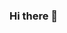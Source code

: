 ### Hi there 👋

<!--
**project-x4/project-x4** is a ✨ _special_ ✨ repository because its `README.md` (this file) appears on your GitHub profile.

Here are some ideas to get you started:
I can use GitHub:
1. Storing and sharing code: GitHub can be used to store and share code related to medical research projects. This can help researchers collaborate with each other and work more efficiently.
2. Automating development workflows: GitHub Actions can be used to automate software development workflows, which can save time and reduce errors.
3. Accessing open-source medical foundation models and code: GitHub hosts several repositories of open-source medical foundation models and code, such as the Medical AI Research Foundations repository. Researchers and developers can use these resources to accelerate their medical AI research.
4. Contributing to open-source healthcare software: GitHub hosts several repositories of open-source healthcare software, libraries, tools, and resources. Medical researchers can contribute to these projects to help improve healthcare technology.
Overall, GitHub can be a valuable tool for medical researchers to collaborate, store and share code, and automate development workflows.

